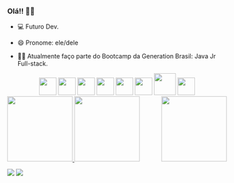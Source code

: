 ### Olá!! 🙋‍♂️

 <p> 

- 💻 Futuro Dev. 

- 😄 Pronome: ele/dele

- 👨‍💻 Atualmente faço parte do Bootcamp da Generation Brasil: Java Jr Full-stack.
 
 </p>
 
<div align="center">
   <img width="40" src="https://cdn.svgporn.com/logos/java.svg"/>
   <img width="40" src="https://cdn.svgporn.com/logos/mysql-icon.svg"/>
   <img width="40" src="https://cdn.svgporn.com/logos/html-5.svg"/>
   <img width="40" src="https://cdn.svgporn.com/logos/css-3.svg"/>
   <img width="40" src="https://cdn.svgporn.com/logos/javascript.svg"/>
   <img width="40" src="https://cdn.svgporn.com/logos/typescript-icon.svg"/>
   <img width="50" src="https://cdn.svgporn.com/logos/react.svg"/>
   <img width="40" src="https://cdn.svgporn.com/logos/nodejs-icon.svg"/>
</div>

<div align="left">
  <a href="https://github.com/WilliamVSan">
   <img height="150em" src="https://github-readme-stats.vercel.app/api?username=WilliamVSan&show_icons=true&theme=codeSTACKr&include_all_commits=true&count_private=true"/>
   <img height="150em" src="https://github-readme-stats.vercel.app/api/top-langs/?username=WilliamVsan&layout=compact&theme=codeSTACKr"/>
   <img align="right"  width="150"  src="https://i.pinimg.com/originals/c5/6c/49/c56c49115e1318730b5966b41de7c8b7.gif"/>
</div>
  
<div> 
  </a> 
 
  <a href="mailto:williamvsantos75@gmail.com"><img src="https://img.shields.io/badge/-Gmail-%23333?style=for-the-badge&logo=gmail&logoColor=white" target="_blank"></a>
  <a href="https://www.linkedin.com/in/william-dos-santos-veloso-b5574a206/" target="_blank"><img src="https://img.shields.io/badge/-LinkedIn-%230077B5?style=for-the-badge&logo=linkedin&logoColor=white" target="_blank"></a>
  
</div>
  
